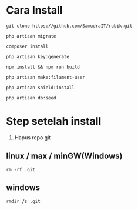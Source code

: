 # Cara Install

```
git clone https://github.com/SamudraIT/rubik.git
```

```
php artisan migrate
```

```
composer install
```

```
php artisan key:generate
```

```
npm install && npm run build
```

```
php artisan make:filament-user
```

```
php artisan shield:install
```

```
php artisan db:seed
```

# Step setelah install

1. Hapus repo git

## linux / max / minGW(Windows)

```
rm -rf .git
```

## windows

```
rmdir /s .git
```
